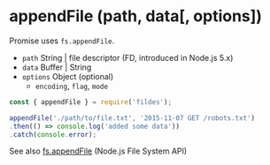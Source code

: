 # appendFile (path, data[, options])

Promise uses `fs.appendFile`.

- `path` String | file descriptor (FD, introduced in Node.js 5.x)
- `data` Buffer | String
- `options` Object (optional)
  - `encoding`, `flag`, `mode`

```javascript
const { appendFile } = require('fildes');

appendFile('./path/to/file.txt', '2015-11-07 GET /robots.txt')
.then(() => console.log('added some data'))
.catch(console.error);
```

See also [fs.appendFile](https://nodejs.org/api/fs.html#fs_fs_appendfile_file_data_options_callback) (Node.js File System API)

